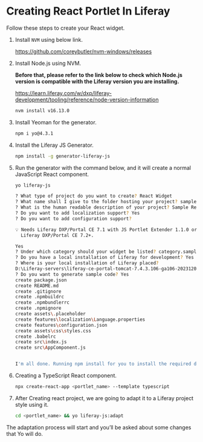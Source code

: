 # Creating React Portlet In Liferay [](id=creating-react-portlet-in-liferay)

Follow these steps to create your React widget.

1. Install `NVM` using below link.

   https://github.com/coreybutler/nvm-windows/releases

2. Install Node.js using NVM.
   
   **Before that, please refer to the link below to check which Node.js version is compatible with the Liferay version you are installing.**

   https://learn.liferay.com/w/dxp/liferay-development/tooling/reference/node-version-information
   
   ```bash
   nvm install v16.13.0

3. Install Yeoman for the generator.

   ```bash
   npm i yo@4.3.1

4. Install the Liferay JS Generator.
   
   ```bash
   npm install -g generator-liferay-js

5. Run the generator with the command below, and it will create a normal JavaScript React component.

   ```bash
   yo liferay-js

   ? What type of project do you want to create? React Widget
   ? What name shall I give to the folder hosting your project? sample-react-portlet
   ? What is the human readable description of your project? Sample React Portlet
   ? Do you want to add localization support? Yes
   ? Do you want to add configuration support?

   💡 Needs Liferay DXP/Portal CE 7.1 with JS Portlet Extender 1.1.0 or
     Liferay DXP/Portal CE 7.2+.

   Yes
   ? Under which category should your widget be listed? category.sample
   ? Do you have a local installation of Liferay for development? Yes
   ? Where is your local installation of Liferay placed?
   D:\Liferay-servers\liferay-ce-portal-tomcat-7.4.3.106-ga106-20231207073813307\liferay-ce-portal-7.4.3.106-ga106
   ? Do you want to generate sample code? Yes
   create package.json
   create README.md
   create .gitignore
   create .npmbuildrc
   create .npmbundlerrc
   create .npmignore
   create assets\.placeholder
   create features\localization\Language.properties
   create features\configuration.json
   create assets\css\styles.css
   create .babelrc
   create src\index.js
   create src\AppComponent.js


   I'm all done. Running npm install for you to install the required dependencies. If this fails, try running the command yourself.

6. Creating a TypeScript React component.

   ```bash
   npx create-react-app <portlet_name> --template typescript

7. After Creating react project, we are going to adapt it to a Liferay project style using it.

   ```bash
   cd <portlet_name> && yo liferay-js:adapt

The adaptation process will start and you’ll be asked about some changes that Yo will do.


